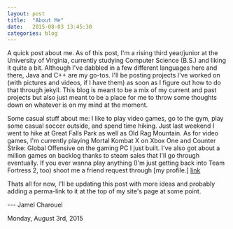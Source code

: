 ```yaml
---
layout: post
title:  "About Me"
date:   2015-08-03 13:45:30
categories: blog
---
```


A quick post about me.
As of this post, I'm a rising third year/junior at the University of Virginia, currently studying Computer Science (B.S.) and liking it quite a bit. Although I've dabbled in a few different languages here and there, Java and C++ are my go-tos. I'll be posting projects I've worked on (with pictures and videos, if I have them) as soon as I figure out how to do that through jekyll. This blog is meant to be a mix of my current and past projects but also just meant to be a place for me to throw some thoughts down on whatever is on my mind at the moment.

Some casual stuff about me: I like to play video games, go to the gym, play some casual soccer outside, and spend time hiking. Just last weekend I went to hike at Great Falls Park as well as Old Rag Mountain. As for video games, I'm currently playing Mortal Kombat X on Xbox One and Counter Strike: Global Offensive on the gaming PC I just built. I've also got about a million games on backlog thanks to steam sales that I'll go through eventually. If you ever wanna play anything (I'm just getting back into Team Fortress 2, too) shoot me a friend request through [my profile.] [link]

[link]:     https://www.steamcommunity.com/profiles/virtualgigi

Thats all for now, I'll be updating this post with more ideas and probably adding a perma-link to it at the top of my site's page at some point.



--- Jamel Charouel

Monday, August 3rd, 2015